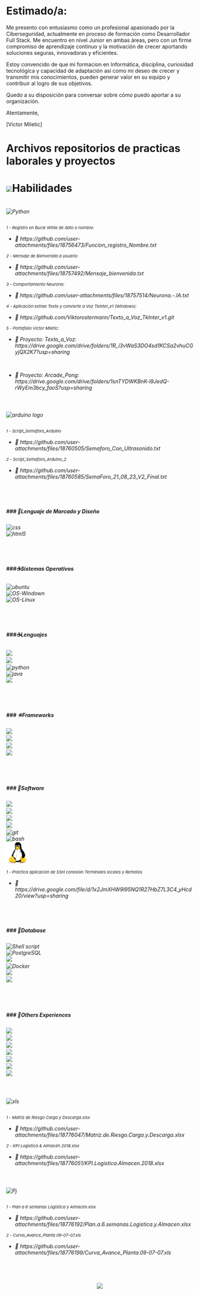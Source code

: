 # Estimado/a:

Me presento con entusiasmo como un profesional apasionado por la Ciberseguridad, actualmente en proceso de formación como Desarrollador Full Stack. Me encuentro en nivel Junior en ambas áreas, pero con un firme compromiso de aprendizaje continuo y la motivación de crecer aportando soluciones seguras, innovadoras y eficientes.

Estoy convencido de que mi formacion en Informática, disciplina, curiosidad tecnológica y capacidad de adaptación asi como mi deseo de crecer y transmitir mis conocimientos, pueden generar valor en su equipo y contribuir al logro de sus objetivos.

Quedo a su disposición para conversar sobre cómo puedo aportar a su organización.

Atentamente,

[Victor Miletic]

# Archivos repositorios de practicas laborales y proyectos <br>


<h1 align="left"><picture><img src = "https://github.com/7oSkaaa/7oSkaaa/blob/main/Images/about_me.gif?raw=true" width = 65px></picture>Habilidades<h6><br>
<div></div>

<div style="text-align: left;">
<img height="30" width="90" alt="Python" src="https://img.shields.io/badge/Python%20-%2314354C.svg?logo=python&logoColor=white"><br><br>
<p style="font-size:11px; "> 1 - Registro en Bucle While de dato o nombre: <br><ul><li>🎯 https://github.com/user-attachments/files/18756473/Funcion_registro_Nombre.txt </li></ul></p>

<p style="font-size:11px "> 2 - Mensaje de Bienvenida a usuario: <br><ul><li>🎯 https://github.com/user-attachments/files/18757492/Mensaje_bienvenida.txt </li></ul></p>
<p style="font-size:11px; "> 3 - Comportamiento Neurona: <br><ul><li>🎯 https://github.com/user-attachments/files/18757514/Neurona.-.IA.txt </li></ul></p>

<p style="font-size:11px; "> 4 - Aplicación extrae Texto y convierte a Voz TkInter_v1 (Windows): <br><ul><li>🎯 https://github.com/Viktorostermann/Texto_a_Voz_TkInter_v1.git </li></ul>
<p style="font-size:11px; "> 5 - Portafolio Victor Miletic: 
 <br><ul><li> 🎯 Proyecto: Texto_a_Voz: https://drive.google.com/drive/folders/1R_i3vWaS3DO4sd1KCSa2vhuCGyjQX2K7?usp=sharing </li></ul>
 <br><ul><li> 🎯 Proyecto: Arcade_Pong: https://drive.google.com/drive/folders/1snTYDWKBnK-l9JedQ-rWyEm3bcy_faoS?usp=sharing </li></ul>
</p>
<h1>
</h1>
<br/>
 
<div style="text-align: left;">
<img height="45" width="58" alt="arduino logo" src="https://cdn.jsdelivr.net/gh/devicons/devicon/icons/arduino/arduino-original.svg"><br><br>
<p style="font-size:11px; "> 1 - Script_Semaforo_Arduino <br><ul><li>🎯 https://github.com/user-attachments/files/18760505/Semaforo_Con_Ultrasonido.txt </li></ul></p>
<p style="font-size:11px; "> 2 - Script_Semaforo_Arduino_2 <br><ul><li>🎯 https://github.com/user-attachments/files/18760585/SemaForo_21_08_23_V2_Final.txt </li></ul></p>
<h1>
</h1>
<br/>

<div style="text-align: left;"> 
<h1 style="font-size:1em; "> ### 📝Lenguaje de Marcado y Diseño<br><br> </h1>
<img src="https://img.shields.io/badge/CSS3-1572B6?style=for-the-badge&logo=css3&logoColor=white" alt="css"><br/>
<img src="https://img.shields.io/badge/HTML5-E34F26?style=for-the-badge&logo=html5&logoColor=white" alt="html5"><br/>
</div>
<h1>
</h1>
<br/>
 
<div style="text-align: left;">
<h1 style="font-size:1em; "> ###☕️Sistemas Operativos<br><br> </h1>
<img src="https://img.shields.io/badge/Ubuntu-E95420?style=for-the-badge&logo=ubuntu&logoColor=white" alt="ubuntu"><br/>
<img src="https://img.shields.io/badge/Windows-0078D6?style=for-the-badge&logo=windows&logoColor=white" alt="OS-Windown"><br/>
<img src="https://img.shields.io/badge/Linux-FCC624?style=for-the-badge&logo=linux&logoColor=black" alt="OS-Linux"><br/>
</div>
<h1>
</h1>
<br/>

<div style="text-align: left;">
<h1 style="font-size:1em; "> ###☕️Lenguajes<br><br> </h1>
<img src="https://img.shields.io/badge/JavaScript%20-%23F7DF1E.svg?style=for-the-badge&logo=javascript&logoColor=black"><br/>
<img src="https://img.shields.io/badge/typescript-3178C6.svg?style=for-the-badge&logo=typescript&logoColor=white"><br/>
<img src="https://img.shields.io/badge/Python-FFD43B?style=for-the-badge&logo=python&logoColor=blue" alt="python"><br/>
<img src="https://img.shields.io/badge/Java-ED8B00?style=for-the-badge&logo=java&logoColor=white" alt="java"><br/>
<img src="https://img.shields.io/badge/C%20-%232370ED.svg?style=for-the-badge&logo=c&logoColor=white"><br/>
</div>
<h1>
</h1>
<br/>

<div style="text-align: left;">
<h1 style="font-size:1em; "> ### ⚛️Frameworks<br><br> </h1> 
<img src="https://img.shields.io/badge/Angular-DD0031.svg?style=for-the-badge&logo=angular&logoColor=white"><br/>
<img src="https://img.shields.io/badge/react.js-61DAFB.svg?style=for-the-badge&logo=react&logoColor=black"><br/>
<img src="https://img.shields.io/badge/node.js-339933.svg?style=for-the-badge&logo=nodedotjs&logoColor=white"><br/>
<img src="https://img.shields.io/badge/vue.js-%2335495e.svg?style=for-the-badge&logo=vuedotjs&logoColor=%234FC08D"><br/>
</div>
<h1>
</h1>
<br/>

<div style="text-align: left;">
<h1 style="font-size:1em; "> ### 📝Software<br><br> </h1> 
<img src="https://img.shields.io/badge/Visual%20Studio%20Code-0078d7.svg?style=for-the-badge&logo=visual-studio-code&logoColor=white"><br/>
<img src="https://img.shields.io/badge/GitHub%20Pages-%23327FC7.svg?style=for-the-badge&logo=github&logoColor=white"><br/>
<img src="https://img.shields.io/badge/Arduino-00979D.svg?style=for-the-badge&logo=arduino&logoColor=white"><br/>
<img src="https://img.shields.io/badge/github-%23121011.svg?style=for-the-badge&logo=github&logoColor=white"><br/>
<img src="https://img.shields.io/badge/GIT-E44C30?style=for-the-badge&logo=git&logoColor=white" alt="git"><br/>
<img src="https://www.vectorlogo.zone/logos/gnu_bash/gnu_bash-icon.svg" alt="bash" width="60" height="60"><br/>
<img src="https://raw.githubusercontent.com/devicons/devicon/master/icons/linux/linux-original.svg" alt="linux" width="60"><br/>
<p style="font-size:11px; "> 1 - Practica aplicacion de SSH conexion Terminales locales y Remotos  <br><ul><li>🎯https://drive.google.com/file/d/1x2JmXHW9l95NQ1R27HbZ7L3C4_yHcd20/view?usp=sharing</li></ul>

</p>  
</div>
<h1>
</h1>
<br/>
 
<div style="text-align: left;">
<h1 style="font-size:1em; "> ### 🐬Database<br><br> </h1> 
<img src="https://img.shields.io/badge/shell_script-%23121011.svg?style=for-the-badge&logo=gnu-bash&logoColor=white" alt="Shell script"><br/>
<img src="https://img.shields.io/badge/PostgreSQL-316192?style=for-the-badge&logo=postgresql&logoColor=white" alt="PostgreSQL"><br/>
<img src="https://img.shields.io/badge/mongodb-47A248.svg?style=for-the-badge&logo=mongodb&logoColor=white"><br/>
<img src="https://img.shields.io/badge/docker-%230db7ed.svg?style=for-the-badge&logo=docker&logoColor=white" alt="Docker"><br/>
<img src="https://img.shields.io/badge/sqlite-003B57.svg?style=for-the-badge&logo=sqlite&logoColor=white"><br/>
<img src="https://img.shields.io/badge/mysql-4479A1.svg?style=for-the-badge&logo=mysql&logoColor=white"><br/>
</div>
<h1>
</h1>
<br/>

<div style="text-align: left;">
<h1 style="font-size:1em; "> ### 🐙Others Experiences<br><br> </h1>
<img src="https://img.shields.io/badge/open_ai_api-412991.svg?style=for-the-badge&logo=openai&logoColor=white"><br/>
<img src="https://img.shields.io/badge/Android-44A833.svg?style=for-the-badge&logo=android&logoColor=white"><br/>
<img src="https://img.shields.io/badge/-Markdown-333333?style=flat&logo=markdown"><br/>
<img src="https://img.shields.io/badge/-Anaconda-333333?style=flat&logo=Anaconda"><br/>
<img src="https://img.shields.io/badge/-NumPy-333333?style=flat&logo=numpy"><br/>
<img src="https://img.shields.io/twitter/url?color=333333&label=MS%20Excel&logo=Microsoft%20Excel&url=https%3A%2F%2Fimg.shields.io%2Fbadge%2F-Windows-333333%3Fstyle%3Dflat%26logo%3DWindows"><br/>
<img src="https://img.shields.io/badge/-VScode-333333?style=flat&logo=visual-studio-code&logoColor=007ACC"><br/>
</div>
<h1>
</h1>
<br/>

<div style="text-align: left;">
<img height="50" width="50" alt="xls" src="https://github.com/user-attachments/assets/ba5dfdac-529e-4e55-b7ff-06de7759e667"><br><br>
<p style="font-size:11px; "> 1 - Matriz de Riesgo Carga y Descarga.xlsx <br><ul><li>🎯 https://github.com/user-attachments/files/18776047/Matriz.de.Riesgo.Carga.y.Descarga.xlsx </li></ul></p>
<p style="font-size:11px; "> 2 - KPI Logistica & Almacén 2018.xlsx <br><ul><li>🎯 https://github.com/user-attachments/files/18776051/KPI.Logistica.Almacen.2018.xlsx </li></ul></p>
</div>
<h1>
</h1>
<br/>

<div style="text-align: left;">
<img height="50" width="50" alt="Pj"  src="https://github.com/user-attachments/assets/7ef1ca23-5026-46b7-aed8-4be9588a4a6c"><br><br>
<p style="font-size:11px; "> 1 - Plan a 6 semanas Logística y Almacén.xlsx <br><ul><li>🎯 https://github.com/user-attachments/files/18776192/Plan.a.6.semanas.Logistica.y.Almacen.xlsx </li></ul></p>
<p style="font-size:11px; "> 2 - Curva_Avance_Planta 09-07-07.xls <br><ul><li>🎯 https://github.com/user-attachments/files/18776199/Curva_Avance_Planta.09-07-07.xls </li></ul></p>
</div>
<h1>
</h1>
<br/>

<br>
<div align="center">
  <img src="https://github-readme-stats.vercel.app/api/top-langs/?username=pmbechard&theme=blue-green">
</div>
<br>
